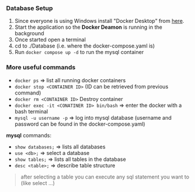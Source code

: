 
### Database Setup
1. Since everyone is using Windows install "Docker Desktop" from [here](https://docs.docker.com/desktop/install/windows-install/).
2. Start the application so the **Docker Deamon** is running in the background
3. Once started open a terminal
4. cd to ./Database (i.e. where the docker-compose.yaml is)
5. Run ```docker compose up -d``` to run the mysql container

### More useful commands
- ```docker ps``` => list all running docker containers
- ```docker stop <CONTAINER ID>``` (ID can be retrieved from previous command)
- ```docker rm <CONTAINER ID>``` Destroy container
- ```docker exec -it <CONATINER ID> bin/bash``` => enter the docker with a bash terminal
- ```mysql -u username -p``` => log into mysql database (username and password can be found in the docker-compose.yaml)

**mysql** commands:
- ```show databases;``` => lists all databases
- ```use <db>;``` => select a database
- ```show tables;``` => lists all tables in the database
- ```desc <table>;``` => describe table structure
> after selecting a table you can execute any sql statement you want to (like select ...)
